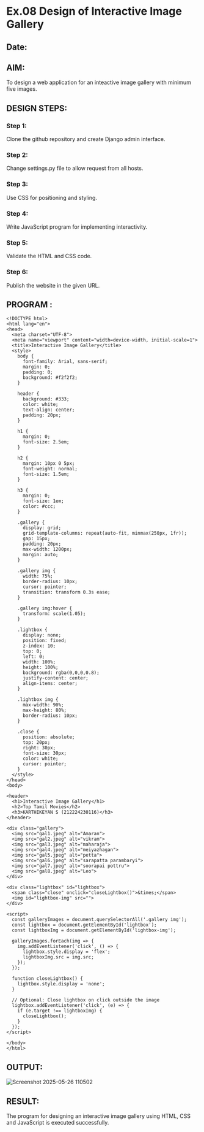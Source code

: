 # Ex.08 Design of Interactive Image Gallery
## Date:

## AIM:
To design a web application for an inteactive image gallery with minimum five images.

## DESIGN STEPS:

### Step 1:
Clone the github repository and create Django admin interface.

### Step 2:
Change settings.py file to allow request from all hosts.

### Step 3:
Use CSS for positioning and styling.

### Step 4:
Write JavaScript program for implementing interactivity.

### Step 5:
Validate the HTML and CSS code.

### Step 6:
Publish the website in the given URL.

## PROGRAM :
```
<!DOCTYPE html>
<html lang="en">
<head>
  <meta charset="UTF-8">
  <meta name="viewport" content="width=device-width, initial-scale=1">
  <title>Interactive Image Gallery</title>
  <style>
    body {
      font-family: Arial, sans-serif;
      margin: 0;
      padding: 0;
      background: #f2f2f2;
    }

    header {
      background: #333;
      color: white;
      text-align: center;
      padding: 20px;
    }

    h1 {
      margin: 0;
      font-size: 2.5em;
    }

    h2 {
      margin: 10px 0 5px;
      font-weight: normal;
      font-size: 1.5em;
    }

    h3 {
      margin: 0;
      font-size: 1em;
      color: #ccc;
    }

    .gallery {
      display: grid;
      grid-template-columns: repeat(auto-fit, minmax(250px, 1fr));
      gap: 15px;
      padding: 20px;
      max-width: 1200px;
      margin: auto;
    }

    .gallery img {
      width: 75%;
      border-radius: 10px;
      cursor: pointer;
      transition: transform 0.3s ease;
    }

    .gallery img:hover {
      transform: scale(1.05);
    }

    .lightbox {
      display: none;
      position: fixed;
      z-index: 10;
      top: 0;
      left: 0;
      width: 100%;
      height: 100%;
      background: rgba(0,0,0,0.8);
      justify-content: center;
      align-items: center;
    }

    .lightbox img {
      max-width: 90%;
      max-height: 80%;
      border-radius: 10px;
    }

    .close {
      position: absolute;
      top: 20px;
      right: 30px;
      font-size: 30px;
      color: white;
      cursor: pointer;
    }
  </style>
</head>
<body>

<header>
  <h1>Interactive Image Gallery</h1>
  <h2>Top Tamil Movies</h2>
  <h3>KARTHIKEYAN S (212224230116)</h3>
</header>

<div class="gallery">
  <img src="gal1.jpeg" alt="Amaran">
  <img src="gal2.jpeg" alt="vikram">
  <img src="gal3.jpeg" alt="maharaja">
  <img src="gal4.jpeg" alt="meiyazhagan">
  <img src="gal5.jpeg" alt="petta">
  <img src="gal6.jpeg" alt="sarapatta parambaryi">
  <img src="gal7.jpeg" alt="soorapai pottru">
  <img src="gal8.jpeg" alt="Leo">
</div>

<div class="lightbox" id="lightbox">
  <span class="close" onclick="closeLightbox()">&times;</span>
  <img id="lightbox-img" src="">
</div>

<script>
  const galleryImages = document.querySelectorAll('.gallery img');
  const lightbox = document.getElementById('lightbox');
  const lightboxImg = document.getElementById('lightbox-img');

  galleryImages.forEach(img => {
    img.addEventListener('click', () => {
      lightbox.style.display = 'flex';
      lightboxImg.src = img.src;
    });
  });

  function closeLightbox() {
    lightbox.style.display = 'none';
  }

  // Optional: Close lightbox on click outside the image
  lightbox.addEventListener('click', (e) => {
    if (e.target !== lightboxImg) {
      closeLightbox();
    }
  });
</script>

</body>
</html>
```
## OUTPUT:

![Screenshot 2025-05-26 110502](https://github.com/user-attachments/assets/d8538a28-a6a9-4672-bcdf-6495fc1de416)

## RESULT:
The program for designing an interactive image gallery using HTML, CSS and JavaScript is executed successfully.
